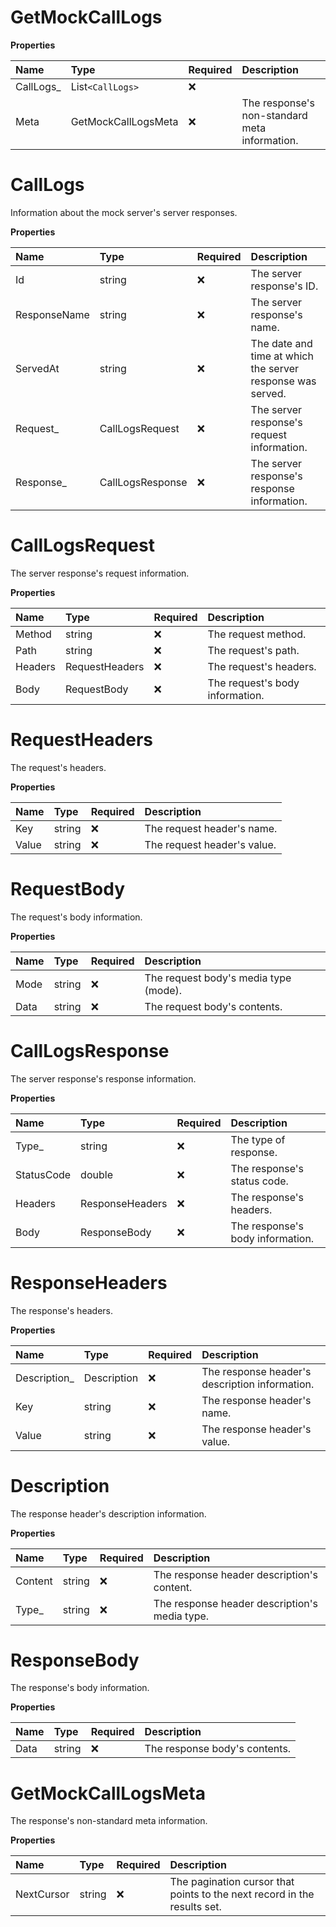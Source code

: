 # GetMockCallLogs

**Properties**

| Name       | Type                | Required | Description                                   |
| :--------- | :------------------ | :------- | :-------------------------------------------- |
| CallLogs\_ | List`<CallLogs>`    | ❌       |                                               |
| Meta       | GetMockCallLogsMeta | ❌       | The response's non-standard meta information. |

# CallLogs

Information about the mock server's server responses.

**Properties**

| Name         | Type             | Required | Description                                                |
| :----------- | :--------------- | :------- | :--------------------------------------------------------- |
| Id           | string           | ❌       | The server response's ID.                                  |
| ResponseName | string           | ❌       | The server response's name.                                |
| ServedAt     | string           | ❌       | The date and time at which the server response was served. |
| Request\_    | CallLogsRequest  | ❌       | The server response's request information.                 |
| Response\_   | CallLogsResponse | ❌       | The server response's response information.                |

# CallLogsRequest

The server response's request information.

**Properties**

| Name    | Type           | Required | Description                     |
| :------ | :------------- | :------- | :------------------------------ |
| Method  | string         | ❌       | The request method.             |
| Path    | string         | ❌       | The request's path.             |
| Headers | RequestHeaders | ❌       | The request's headers.          |
| Body    | RequestBody    | ❌       | The request's body information. |

# RequestHeaders

The request's headers.

**Properties**

| Name  | Type   | Required | Description                 |
| :---- | :----- | :------- | :-------------------------- |
| Key   | string | ❌       | The request header's name.  |
| Value | string | ❌       | The request header's value. |

# RequestBody

The request's body information.

**Properties**

| Name | Type   | Required | Description                           |
| :--- | :----- | :------- | :------------------------------------ |
| Mode | string | ❌       | The request body's media type (mode). |
| Data | string | ❌       | The request body's contents.          |

# CallLogsResponse

The server response's response information.

**Properties**

| Name       | Type            | Required | Description                      |
| :--------- | :-------------- | :------- | :------------------------------- |
| Type\_     | string          | ❌       | The type of response.            |
| StatusCode | double          | ❌       | The response's status code.      |
| Headers    | ResponseHeaders | ❌       | The response's headers.          |
| Body       | ResponseBody    | ❌       | The response's body information. |

# ResponseHeaders

The response's headers.

**Properties**

| Name          | Type        | Required | Description                                    |
| :------------ | :---------- | :------- | :--------------------------------------------- |
| Description\_ | Description | ❌       | The response header's description information. |
| Key           | string      | ❌       | The response header's name.                    |
| Value         | string      | ❌       | The response header's value.                   |

# Description

The response header's description information.

**Properties**

| Name    | Type   | Required | Description                                   |
| :------ | :----- | :------- | :-------------------------------------------- |
| Content | string | ❌       | The response header description's content.    |
| Type\_  | string | ❌       | The response header description's media type. |

# ResponseBody

The response's body information.

**Properties**

| Name | Type   | Required | Description                   |
| :--- | :----- | :------- | :---------------------------- |
| Data | string | ❌       | The response body's contents. |

# GetMockCallLogsMeta

The response's non-standard meta information.

**Properties**

| Name       | Type   | Required | Description                                                              |
| :--------- | :----- | :------- | :----------------------------------------------------------------------- |
| NextCursor | string | ❌       | The pagination cursor that points to the next record in the results set. |

<!-- This file was generated by liblab | https://liblab.com/ -->
